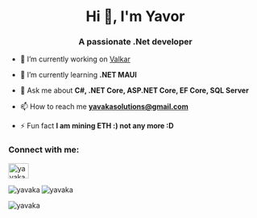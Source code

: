 <h1 align="center">Hi 👋, I'm Yavor</h1>
<h3 align="center">A passionate .Net developer</h3>

- 🔭 I’m currently working on [Valkar](https://github.com/yavaka/Valkar)

- 🌱 I’m currently learning **.NET MAUI**

- 💬 Ask me about **C#, .NET Core, ASP.NET Core, EF Core, SQL Server**

- 📫 How to reach me **yavakasolutions@gmail.com**

- ⚡ Fun fact **I am mining ETH :) not any more :D**

<h3 align="left">Connect with me:</h3>
<p align="left">
<a href="https://linkedin.com/in/yavaka" target="blank"><img align="center" src="https://raw.githubusercontent.com/rahuldkjain/github-profile-readme-generator/master/src/images/icons/Social/linked-in-alt.svg" alt="yavaka" height="30" width="40" /></a>
</p>

<p><img align="left" src="https://github-readme-stats.vercel.app/api/top-langs?username=yavaka&show_icons=true&locale=en&layout=compact" alt="yavaka" /></p>

<p><img align="center" src="https://github-readme-streak-stats.herokuapp.com/?user=yavaka&" alt="yavaka" /></p>

<p align="left"> <img src="https://komarev.com/ghpvc/?username=yavaka&label=Profile%20views&color=0e75b6&style=flat" alt="yavaka" /> </p>

